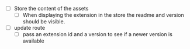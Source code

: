 - [ ] Store the content of the assets
  - [ ] When displaying the extension in the store the readme and version should be visible.
- [ ] update route
  - [ ] pass an extension id and a version to see if a newer version is available
